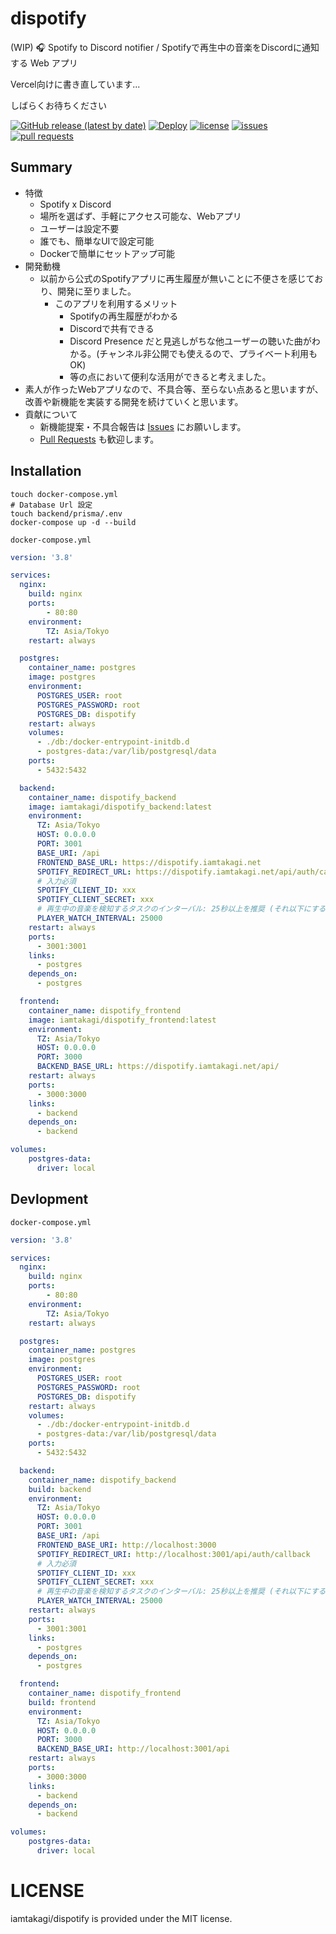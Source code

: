 # dispotify
(WIP) 🎧 Spotify to Discord notifier / Spotifyで再生中の音楽をDiscordに通知する Web アプリ

Vercel向けに書き直しています...

しばらくお待ちください

[![GitHub release (latest by date)](https://img.shields.io/github/v/release/iamtakagi/dispotify)](https://github.com/iamtakagi/dispotify/releases)
[![Deploy](https://github.com/iamtakagi/dispotify/actions/workflows/deploy.yml/badge.svg)](https://github.com/iamtakagi/dispotify/actions/workflows/deploy.yml)
[![license](https://img.shields.io/github/license/iamtakagi/dispotify)](https://github.com/iamtakagi/dispotify/blob/master/LICENSE)
[![issues](https://img.shields.io/github/issues/iamtakagi/dispotify)](https://github.com/iamtakagi/dispotify/issues)
[![pull requests](https://img.shields.io/github/issues-pr/iamtakagi/dispotify)](https://github.com/iamtakagi/dispotify/pulls)

## Summary
- 特徴
  - Spotify x Discord
  - 場所を選ばず、手軽にアクセス可能な、Webアプリ
  - ユーザーは設定不要
  - 誰でも、簡単なUIで設定可能
  - Dockerで簡単にセットアップ可能
- 開発動機
  - 以前から公式のSpotifyアプリに再生履歴が無いことに不便さを感じており、開発に至りました。
    - このアプリを利用するメリット
        - Spotifyの再生履歴がわかる
        - Discordで共有できる
        - Discord Presence だと見逃しがちな他ユーザーの聴いた曲がわかる。(チャンネル非公開でも使えるので、プライベート利用もOK)
        - 等の点において便利な活用ができると考えました。
- 素人が作ったWebアプリなので、不具合等、至らない点あると思いますが、改善や新機能を実装する開発を続けていくと思います。
- 貢献について
    - 新機能提案・不具合報告は [Issues](https://github.com/iamtakagi/dispotify/issues) にお願いします。
    - [Pull Requests](https://github.com/dispotify/pulls) も歓迎します。

## Installation
```console
touch docker-compose.yml
# Database Url 設定
touch backend/prisma/.env
docker-compose up -d --build
```

`docker-compose.yml`
```yml
version: '3.8'

services:
  nginx:
    build: nginx
    ports:
        - 80:80
    environment:
        TZ: Asia/Tokyo
    restart: always

  postgres:
    container_name: postgres
    image: postgres
    environment:
      POSTGRES_USER: root
      POSTGRES_PASSWORD: root
      POSTGRES_DB: dispotify
    restart: always
    volumes:
      - ./db:/docker-entrypoint-initdb.d
      - postgres-data:/var/lib/postgresql/data
    ports:
      - 5432:5432

  backend:
    container_name: dispotify_backend
    image: iamtakagi/dispotify_backend:latest
    environment:
      TZ: Asia/Tokyo
      HOST: 0.0.0.0
      PORT: 3001
      BASE_URI: /api
      FRONTEND_BASE_URL: https://dispotify.iamtakagi.net
      SPOTIFY_REDIRECT_URL: https://dispotify.iamtakagi.net/api/auth/callback
      # 入力必須
      SPOTIFY_CLIENT_ID: xxx
      SPOTIFY_CLIENT_SECRET: xxx
      # 再生中の音楽を検知するタスクのインターバル: 25秒以上を推奨 (それ以下にすると SpotifyAPI のRateLimit に引っ掛かり Too Many Request 429 の応答エラーが発生する可能性有)
      PLAYER_WATCH_INTERVAL: 25000
    restart: always
    ports:
      - 3001:3001
    links: 
      - postgres
    depends_on:
      - postgres

  frontend:
    container_name: dispotify_frontend
    image: iamtakagi/dispotify_frontend:latest
    environment:
      TZ: Asia/Tokyo
      HOST: 0.0.0.0
      PORT: 3000
      BACKEND_BASE_URL: https://dispotify.iamtakagi.net/api/
    restart: always
    ports:
      - 3000:3000
    links: 
      - backend
    depends_on: 
      - backend

volumes:
    postgres-data:
      driver: local
```

## Devlopment
`docker-compose.yml`
```yml
version: '3.8'

services:
  nginx:
    build: nginx
    ports:
        - 80:80
    environment:
        TZ: Asia/Tokyo
    restart: always

  postgres:
    container_name: postgres
    image: postgres
    environment:
      POSTGRES_USER: root
      POSTGRES_PASSWORD: root
      POSTGRES_DB: dispotify
    restart: always
    volumes:
      - ./db:/docker-entrypoint-initdb.d
      - postgres-data:/var/lib/postgresql/data
    ports:
      - 5432:5432

  backend:
    container_name: dispotify_backend
    build: backend
    environment:
      TZ: Asia/Tokyo
      HOST: 0.0.0.0
      PORT: 3001
      BASE_URI: /api
      FRONTEND_BASE_URI: http://localhost:3000
      SPOTIFY_REDIRECT_URI: http://localhost:3001/api/auth/callback
      # 入力必須
      SPOTIFY_CLIENT_ID: xxx
      SPOTIFY_CLIENT_SECRET: xxx
      # 再生中の音楽を検知するタスクのインターバル: 25秒以上を推奨 (それ以下にすると SpotifyAPI のRateLimit に引っ掛かり Too Many Request 429 の応答エラーが発生する可能性有)
      PLAYER_WATCH_INTERVAL: 25000
    restart: always
    ports:
      - 3001:3001
    links:
      - postgres
    depends_on:
      - postgres

  frontend:
    container_name: dispotify_frontend
    build: frontend
    environment:
      TZ: Asia/Tokyo
      HOST: 0.0.0.0
      PORT: 3000
      BACKEND_BASE_URI: http://localhost:3001/api
    restart: always
    ports:
      - 3000:3000
    links: 
      - backend
    depends_on: 
      - backend

volumes:
    postgres-data:
      driver: local
```

# LICENSE
iamtakagi/dispotify is provided under the MIT license.
